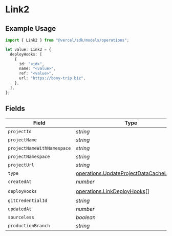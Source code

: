 # Link2

## Example Usage

```typescript
import { Link2 } from "@vercel/sdk/models/operations";

let value: Link2 = {
  deployHooks: [
    {
      id: "<id>",
      name: "<value>",
      ref: "<value>",
      url: "https://bony-trip.biz",
    },
  ],
};
```

## Fields

| Field                                                                                                  | Type                                                                                                   | Required                                                                                               | Description                                                                                            |
| ------------------------------------------------------------------------------------------------------ | ------------------------------------------------------------------------------------------------------ | ------------------------------------------------------------------------------------------------------ | ------------------------------------------------------------------------------------------------------ |
| `projectId`                                                                                            | *string*                                                                                               | :heavy_minus_sign:                                                                                     | N/A                                                                                                    |
| `projectName`                                                                                          | *string*                                                                                               | :heavy_minus_sign:                                                                                     | N/A                                                                                                    |
| `projectNameWithNamespace`                                                                             | *string*                                                                                               | :heavy_minus_sign:                                                                                     | N/A                                                                                                    |
| `projectNamespace`                                                                                     | *string*                                                                                               | :heavy_minus_sign:                                                                                     | N/A                                                                                                    |
| `projectUrl`                                                                                           | *string*                                                                                               | :heavy_minus_sign:                                                                                     | N/A                                                                                                    |
| `type`                                                                                                 | [operations.UpdateProjectDataCacheLinkType](../../models/operations/updateprojectdatacachelinktype.md) | :heavy_minus_sign:                                                                                     | N/A                                                                                                    |
| `createdAt`                                                                                            | *number*                                                                                               | :heavy_minus_sign:                                                                                     | N/A                                                                                                    |
| `deployHooks`                                                                                          | [operations.LinkDeployHooks](../../models/operations/linkdeployhooks.md)[]                             | :heavy_check_mark:                                                                                     | N/A                                                                                                    |
| `gitCredentialId`                                                                                      | *string*                                                                                               | :heavy_minus_sign:                                                                                     | N/A                                                                                                    |
| `updatedAt`                                                                                            | *number*                                                                                               | :heavy_minus_sign:                                                                                     | N/A                                                                                                    |
| `sourceless`                                                                                           | *boolean*                                                                                              | :heavy_minus_sign:                                                                                     | N/A                                                                                                    |
| `productionBranch`                                                                                     | *string*                                                                                               | :heavy_minus_sign:                                                                                     | N/A                                                                                                    |
